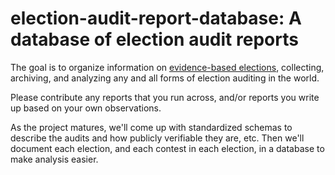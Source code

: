 # election-audit-report-database: A database of election audit reports

The goal is to organize information on [evidence-based elections](https://georgetownlawtechreview.org/wp-content/uploads/2020/07/4.2-p523-541-Appel-Stark.pdf), collecting, archiving, and
analyzing any and all forms of election auditing in the world.

Please contribute any reports that you run across, and/or reports you write up based on your
own observations.

As the project matures, we'll come up with standardized schemas to describe the audits and how
publicly verifiable they are, etc. Then we'll document each election, and each contest in each election,
in a database to make analysis easier.

